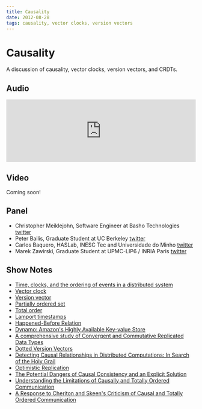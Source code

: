 ```yaml
---
title: Causality
date: 2012-08-28
tags: causality, vector clocks, version vectors
---
```


# Causality

A discussion of causality, vector clocks, version vectors, and CRDTs.

## Audio

<iframe width="100%" height="166" scrolling="no" frameborder="no" src="https://w.soundcloud.com/player/?url=http%3A%2F%2Fapi.soundcloud.com%2Ftracks%2F108665351"></iframe>

## Video

Coming soon!

## Panel

* Christopher Meiklejohn, Software Engineer at Basho Technologies
  [twitter](http://twitter.com/cmeik)
* Peter Bailis, Graduate Student at UC Berkeley
  [twitter](http://twitter.com/pbailis)
* Carlos Baquero, HASLab, INESC Tec and Universidade do Minho
  [twitter](http://twitter.com/xmal)
* Marek Zawirski, Graduate Student at UPMC-LIP6 / INRIA Paris
  [twitter](http://twitter.com/zzzawir)

## Show Notes

* [Time, clocks, and the ordering of events in a distributed system](http://dl.acm.org/citation.cfm?id=359563)
* [Vector clock](http://en.wikipedia.org/wiki/Vector_clock)
* [Version vector](http://en.wikipedia.org/wiki/Version_vector)
* [Partially ordered set](http://en.wikipedia.org/wiki/Partially_ordered_set)
* [Total order](http://en.wikipedia.org/wiki/Total_order)
* [Lamport timestamps](http://en.wikipedia.org/wiki/Lamport_timestamps)
* [Happened-Before Relation](http://en.wikipedia.org/wiki/Happened-before)
* [Dynamo: Amazon's Highly Available Key-value Store](http://www.read.seas.harvard.edu/~kohler/class/cs239-w08/decandia07dynamo.pdf)
* [A comprehensive study of Convergent and Commutative Replicated Data Types](http://hal.inria.fr/inria-00555588/)
* [Dotted Version Vectors](http://gsd.di.uminho.pt/members/vff/dotted-version-vectors-2012.pdf)
* [Detecting Causal Relationships in Distributed Computations: In Search of the Holy Grail](http://www.vs.inf.ethz.ch/publ/papers/holygrail.pdf)
* [Optimistic Replication](http://www.ysaito.com/survey.pdf)
* [The Potential Dangers of Causal Consistency and an Explicit Solution](http://www.bailis.org/papers/explicit-socc2012.pdf)
* [Understanding the Limitations of Causally and Totally Ordered Communication](http://cs3.ist.unomaha.edu/~stanw/papers/93-catocs.pdf)
* [A Response to Cheriton and Skeen's Criticism of Causal and Totally Ordered Communication](http://www.cs.princeton.edu/courses/archive/fall07/cos518/papers/catocs-limits-response.pdf)
